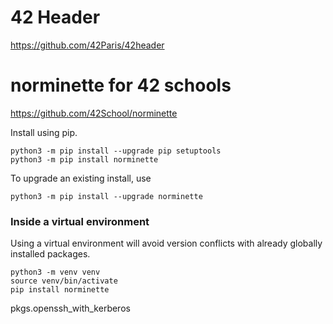 # **42 Header**
https://github.com/42Paris/42header

# **norminette for 42 schools**
https://github.com/42School/norminette

Install using pip.
```shell
python3 -m pip install --upgrade pip setuptools
python3 -m pip install norminette
```

To upgrade an existing install, use
```shell
python3 -m pip install --upgrade norminette
```

### Inside a virtual environment
Using a virtual environment will avoid version conflicts with already globally installed packages.

```shell
python3 -m venv venv
source venv/bin/activate
pip install norminette
```


pkgs.openssh_with_kerberos